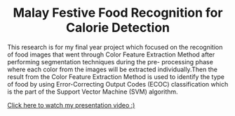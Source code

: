 <h1 align="center"> Malay Festive Food Recognition for Calorie Detection </h1>
<p align> This research is for my final year project which focused on the recognition of food images that went through Color Feature Extraction Method after performing segmentation techniques during the pre-
processing phase where each color from the images will be extracted individually.Then the result from the Color Feature Extraction Method is used to identify the type
of food by using Error-Correcting Output Codes (ECOC) classification which is the part of the Support Vector Machine (SVM) algorithm. </p><a href="https://www.youtube.com/watch?v=9inroHpeSn4">Click here to watch my presentation video :)</a>
